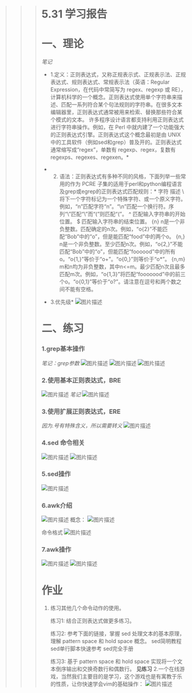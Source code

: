 >>> #  **5.31 学习报告** 
>>> # 一、理论
>>>  *笔记* 
>>>  *   1.定义：正则表达式，又称正规表示式、正规表示法、正规表达式、规则表达式、常规表示法（英语：Regular Expression，在代码中常简写为 regex、regexp 或 RE），计算机科学的一个概念。正则表达式使用单个字符串来描述、匹配一系列符合某个句法规则的字符串。在很多文本编辑器里，正则表达式通常被用来检索、替换那些符合某个模式的文本。
>>>      许多程序设计语言都支持利用正则表达式进行字符串操作。例如，在 Perl 中就内建了一个功能强大的正则表达式引擎。正则表达式这个概念最初是由 UNIX 中的工具软件（例如sed和grep）普及开的。正则表达式通常缩写成“regex”，单数有 regexp、regex，复数有 regexps、regexes、regexen。*
>>>
>>>  *   2. 语法：正则表达式有多种不同的风格，下面列举一些常用的作为 PCRE 子集的适用于perl和python编程语言及grep或egrep的正则表达式匹配规则：* 
>>>        字符 	描述
>>>        \ 	将下一个字符标记为一个特殊字符、或一个原义字符。例如，“n”匹配字符“n”。“\n”匹配一个换行符。序列“\\”匹配“\”而“\(”则匹配“(”。
>>>        ^ 	匹配输入字符串的开始位置。
>>>        $ 	匹配输入字符串的结束位置。
>>>        {n} 	n是一个非负整数。匹配确定的n次。例如，“o{2}”不能匹配“Bob”中的“o”，但是能匹配“food”中的两个o。
>>>        {n,} 	n是一个非负整数。至少匹配n次。例如，“o{2,}”不能匹配“Bob”中的“o”，但能匹配“foooood”中的所有o。“o{1,}”等价于“o+”。“o{0,}”则等价于“o*”。
>>>        {n,m} 	m和n均为非负整数，其中n<=m。最少匹配n次且最多匹配m次。例如，“o{1,3}”将匹配“fooooood”中的前三个o。“o{0,1}”等价于“o?”。请注意在逗号和两个数之间不能有空格。
>>>  *    3.优先级* 
>>>       ![图片描述](https://dn-simplecloud.shiyanlou.com/courses/uid1080407-20190602-1559470940909)
>>>
>>> # 二、练习
>>> ### 1.grep基本操作
>>>  *笔记：grep参数* 
>>> ![图片描述](https://dn-simplecloud.shiyanlou.com/courses/uid1080407-20190602-1559471469274)
>>> ![图片描述](https://dn-simplecloud.shiyanlou.com/courses/uid1080407-20190602-1559471244489)
>>> ![图片描述](https://dn-simplecloud.shiyanlou.com/courses/uid1080407-20190602-1559471342325)
>>>
>>> ### 2.使用基本正则表达式，BRE
>>> ![图片描述](https://dn-simplecloud.shiyanlou.com/courses/uid1080407-20190602-1559472047341) 
>>>  *笔记* 
>>> ![图片描述](https://dn-simplecloud.shiyanlou.com/courses/uid1080407-20190602-1559472127824)
>>>
>>> ### 3.使用扩展正则表达式，ERE
>>>  *因为.号有特殊含义，所以需要转义* 
>>> ![图片描述](https://dn-simplecloud.shiyanlou.com/courses/uid1080407-20190602-1559474596318)
>>>
>>> ### 4.sed 命令相关
>>> ![图片描述](https://dn-simplecloud.shiyanlou.com/courses/uid1080407-20190602-1559474956284)
>>> ![图片描述](https://dn-simplecloud.shiyanlou.com/courses/uid1080407-20190602-1559474967263)
>>>
>>> ### 5.sed操作
>>> ![图片描述](https://dn-simplecloud.shiyanlou.com/courses/uid1080407-20190602-1559475606955)
>>>
>>> ### 6.awk介绍
>>> ![图片描述](https://dn-simplecloud.shiyanlou.com/courses/uid1080407-20190602-1559475981327)
>>> 概念：
>>> ![图片描述](https://dn-simplecloud.shiyanlou.com/courses/uid1080407-20190602-1559476092413)
>>>
>>> 命令格式
>>> ![图片描述](https://dn-simplecloud.shiyanlou.com/courses/uid1080407-20190602-1559476179968)
>>>
>>> ### 7.awk操作
>>> ![图片描述](https://dn-simplecloud.shiyanlou.com/courses/uid1080407-20190602-1559476311102)
>>> ![图片描述](https://dn-simplecloud.shiyanlou.com/courses/uid1080407-20190602-1559477067719)
>>>
>>> #  **作业** 
>>> 1. 练习其他几个命令动作的使用。
>>>
>>>     练习1: 结合正则表达式做更多练习。
>>>
>>>     练习2: 参考下面的链接，掌握 sed 处理文本的基本原理，理解 pattern space 和 hold space 概念。 sed简明教程 sed单行脚本快速参考 sed完全手册
>>>
>>>     练习3: 基于 pattern space 和 hold space 实现将一个文本倒序输出和交换奇数行和偶数行。
>>>      **见练习** 
>>>     2.一个在线游戏，当然我们主要目的是学习，这个游戏也是有寓教于乐的性质，让你快速学会vim的基础操作：
>>>     ![图片描述](https://dn-simplecloud.shiyanlou.com/courses/uid1080407-20190602-1559477298073)